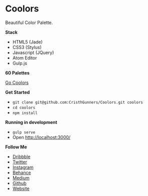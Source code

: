 Coolors
=======

Beautiful Color Palette.

**Stack**

 - HTML5 (Jade)
 - CSS3 (Stylus)
 - Javascript (JQuery)
 - Atom Editor
 - Gulp.js

**60 Palettes**

[Go Coolors](http://cristhgunners.github.io/Coolors/)

**Get Started**

- `git clone git@github.com:CristhGunners/Coolors.git coolors`
- `cd coolors`
- `npm install`

**Running in development**

- `gulp serve`
- Open [http://localhost:3000/](http://localhost:3000/)

**Follow Me**

 - [Dribbble](https://dribbble.com/CristhGunners)
 - [Twitter](https://twitter.com/CristhGunners)
 - [Instagram](https://instagram.com/cristhgunners/)
 - [Behance](https://www.behance.net/cristhgunners)
 - [Medium](https://medium.com/@cristhgunners)
 - [Github](https://github.com/CristhGunners)
 - [Website](http://cristhgunners.github.io/)
